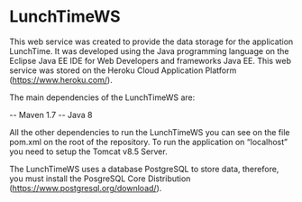 # LunchTimeWS

This web service was created to provide the data storage for the application LunchTime. It was developed using the Java programming language on the Eclipse Java EE IDE for Web Developers and frameworks Java EE. This web service was stored on the Heroku Cloud Application Platform (https://www.heroku.com/).

The main dependencies of the LunchTimeWS are:

-- Maven 1.7
-- Java 8

All the other dependencies to run the LunchTimeWS you can see on the file pom.xml on the root of the repository. To run the application on “localhost” you need to setup the Tomcat v8.5 Server.

The LunchTimeWS uses a database PostgreSQL to store data, therefore, you must install the PosgreSQL Core Distribution (https://www.postgresql.org/download/). 